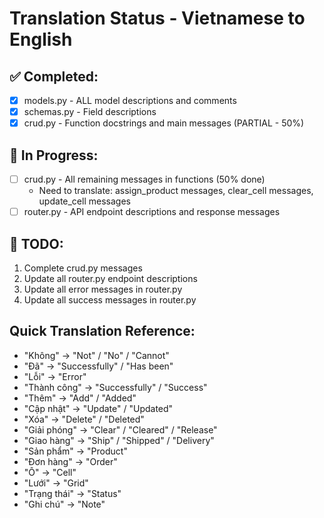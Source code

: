 # Translation Status - Vietnamese to English

## ✅ Completed:
- [x] models.py - ALL model descriptions and comments
- [x] schemas.py - Field descriptions
- [x] crud.py - Function docstrings and main messages (PARTIAL - 50%)

## 🔄 In Progress:
- [ ] crud.py - All remaining messages in functions (50% done)
  - Need to translate: assign_product messages, clear_cell messages, update_cell messages
- [ ] router.py - API endpoint descriptions and response messages

## 📝 TODO:
1. Complete crud.py messages
2. Update all router.py endpoint descriptions  
3. Update all error messages in router.py
4. Update all success messages in router.py

## Quick Translation Reference:
- "Không" → "Not" / "No" / "Cannot"
- "Đã" → "Successfully" / "Has been"
- "Lỗi" → "Error"
- "Thành công" → "Successfully" / "Success"
- "Thêm" → "Add" / "Added"
- "Cập nhật" → "Update" / "Updated"
- "Xóa" → "Delete" / "Deleted"
- "Giải phóng" → "Clear" / "Cleared" / "Release"
- "Giao hàng" → "Ship" / "Shipped" / "Delivery"
- "Sản phẩm" → "Product"
- "Đơn hàng" → "Order"
- "Ô" → "Cell"
- "Lưới" → "Grid"
- "Trạng thái" → "Status"
- "Ghi chú" → "Note"

